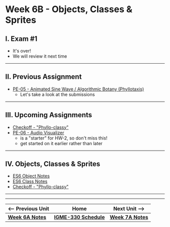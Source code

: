 # Week 6B - Objects, Classes & Sprites

## I. Exam #1
- It's over!
- We will review it next time

<hr>

## II. Previous Assignment
- [PE-05 - Animated Sine Wave / Algorithmic Botany (Phyllotaxis)](../pe/pe-05.md)
  - Let's take a look at the submissions

<hr>

## III. Upcoming Assignments
- [Checkoff - "Phyllo-classy"](../checkoffs/phyllo-classy.md)
- [PE-06 - Audio Visualizer](../pe/pe-06.md)
  - is a "starter" for HW-2, so don't miss this!
  - get started on it earlier rather than later


<hr>

## IV. Objects, Classes & Sprites
- [ES6 Object Notes](../notes/object-notes.md)
- [ES6 Class Notes](../notes/es6-class-notes.md)
- [Checkoff - "Phyllo-classy"](../checkoffs/phyllo-classy.md)



<hr><hr>


| <-- Previous Unit | Home | Next Unit -->
| --- | --- | --- 
| [**Week 6A Notes**](06A.md)  |  [**IGME-330 Schedule**](../schedule.md) | [**Week 7A Notes**](07A.md)
